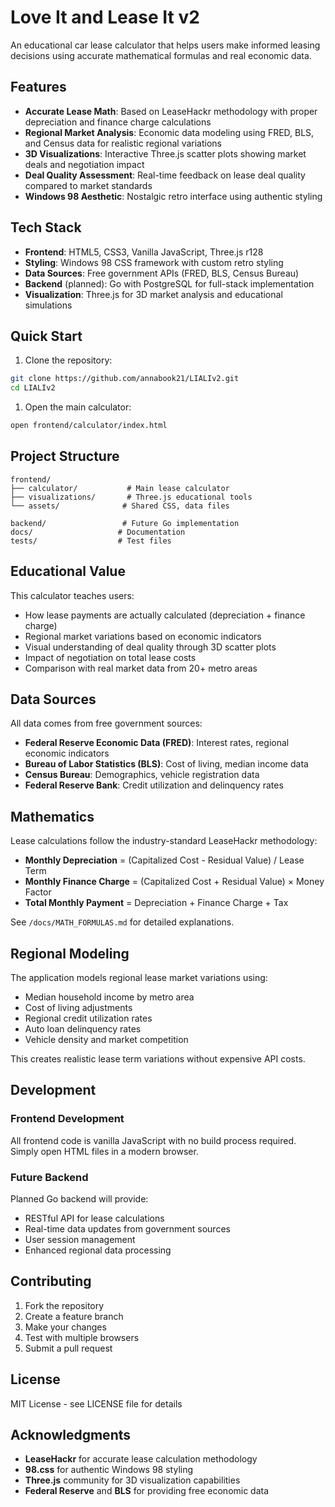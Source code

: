 # Love It and Lease It v2

An educational car lease calculator that helps users make informed leasing decisions using accurate mathematical formulas and real economic data.

## Features

- **Accurate Lease Math**: Based on LeaseHackr methodology with proper depreciation and finance charge calculations
- **Regional Market Analysis**: Economic data modeling using FRED, BLS, and Census data for realistic regional variations
- **3D Visualizations**: Interactive Three.js scatter plots showing market deals and negotiation impact
- **Deal Quality Assessment**: Real-time feedback on lease deal quality compared to market standards
- **Windows 98 Aesthetic**: Nostalgic retro interface using authentic styling

## Tech Stack

- **Frontend**: HTML5, CSS3, Vanilla JavaScript, Three.js r128
- **Styling**: Windows 98 CSS framework with custom retro styling
- **Data Sources**: Free government APIs (FRED, BLS, Census Bureau)
- **Backend** (planned): Go with PostgreSQL for full-stack implementation
- **Visualization**: Three.js for 3D market analysis and educational simulations

## Quick Start

1. Clone the repository:

```bash
git clone https://github.com/annabook21/LIALIv2.git
cd LIALIv2
```

1. Open the main calculator:

```bash
open frontend/calculator/index.html
```



## Project Structure

```
frontend/
├── calculator/           # Main lease calculator
├── visualizations/       # Three.js educational tools
└── assets/              # Shared CSS, data files

backend/                 # Future Go implementation
docs/                   # Documentation
tests/                  # Test files
```

## Educational Value

This calculator teaches users:

- How lease payments are actually calculated (depreciation + finance charge)
- Regional market variations based on economic indicators
- Visual understanding of deal quality through 3D scatter plots
- Impact of negotiation on total lease costs
- Comparison with real market data from 20+ metro areas

## Data Sources

All data comes from free government sources:

- **Federal Reserve Economic Data (FRED)**: Interest rates, regional economic indicators
- **Bureau of Labor Statistics (BLS)**: Cost of living, median income data
- **Census Bureau**: Demographics, vehicle registration data
- **Federal Reserve Bank**: Credit utilization and delinquency rates

## Mathematics

Lease calculations follow the industry-standard LeaseHackr methodology:

- **Monthly Depreciation** = (Capitalized Cost - Residual Value) / Lease Term
- **Monthly Finance Charge** = (Capitalized Cost + Residual Value) × Money Factor
- **Total Monthly Payment** = Depreciation + Finance Charge + Tax

See `/docs/MATH_FORMULAS.md` for detailed explanations.

## Regional Modeling

The application models regional lease market variations using:

- Median household income by metro area
- Cost of living adjustments
- Regional credit utilization rates
- Auto loan delinquency rates
- Vehicle density and market competition

This creates realistic lease term variations without expensive API costs.

## Development

### Frontend Development

All frontend code is vanilla JavaScript with no build process required. Simply open HTML files in a modern browser.

### Future Backend

Planned Go backend will provide:

- RESTful API for lease calculations
- Real-time data updates from government sources
- User session management
- Enhanced regional data processing

## Contributing

1. Fork the repository
1. Create a feature branch
1. Make your changes
1. Test with multiple browsers
1. Submit a pull request

## License

MIT License - see LICENSE file for details

## Acknowledgments

- **LeaseHackr** for accurate lease calculation methodology
- **98.css** for authentic Windows 98 styling
- **Three.js** community for 3D visualization capabilities
- **Federal Reserve** and **BLS** for providing free economic data
